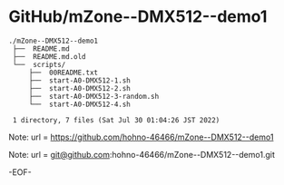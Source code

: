 # GitHub/mZone--DMX512--demo1

    ./mZone--DMX512--demo1
     ├──  README.md
     ├──  README.md.old
     └──  scripts/
         ├──  00README.txt
         ├──  start-A0-DMX512-1.sh
         ├──  start-A0-DMX512-2.sh
         ├──  start-A0-DMX512-3-random.sh
         └──  start-A0-DMX512-4.sh
     
     1 directory, 7 files (Sat Jul 30 01:04:26 JST 2022)


Note: url = https://github.com/hohno-46466/mZone--DMX512--demo1

Note: url = git@github.com:hohno-46466/mZone--DMX512--demo1.git

-EOF-
